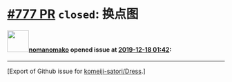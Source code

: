 # [\#777 PR](https://github.com/komeiji-satori/Dress/pull/777) `closed`: 换点图

#### <img src="https://avatars.githubusercontent.com/u/50575783?u=687f6861d5c970389cd3b47a54bf0cef0f5cc1d7&v=4" width="50">[nomanomako](https://github.com/nomanomako) opened issue at [2019-12-18 01:42](https://github.com/komeiji-satori/Dress/pull/777):






-------------------------------------------------------------------------------



[Export of Github issue for [komeiji-satori/Dress](https://github.com/komeiji-satori/Dress).]

